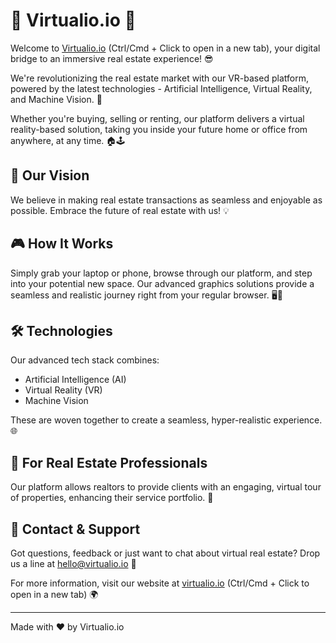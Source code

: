 # 🏡 Virtualio.io 🏡

Welcome to [Virtualio.io](https://virtualio.io) (Ctrl/Cmd + Click to open in a new tab), your digital bridge to an immersive real estate experience! 😎

We're revolutionizing the real estate market with our VR-based platform, powered by the latest technologies - Artificial Intelligence, Virtual Reality, and Machine Vision. 🚀

Whether you're buying, selling or renting, our platform delivers a virtual reality-based solution, taking you inside your future home or office from anywhere, at any time. 🏠🕹️

## 🧠 Our Vision

We believe in making real estate transactions as seamless and enjoyable as possible. Embrace the future of real estate with us! 💡

## 🎮 How It Works

Simply grab your laptop or phone, browse through our platform, and step into your potential new space. Our advanced graphics solutions provide a seamless and realistic journey right from your regular browser. 🖥️📱

## 🛠️ Technologies

Our advanced tech stack combines:

- Artificial Intelligence (AI)
- Virtual Reality (VR)
- Machine Vision

These are woven together to create a seamless, hyper-realistic experience. 🌐

## 💼 For Real Estate Professionals

Our platform allows realtors to provide clients with an engaging, virtual tour of properties, enhancing their service portfolio. 🏢

## 💙 Contact & Support

Got questions, feedback or just want to chat about virtual real estate? Drop us a line at [hello@virtualio.io](mailto:hello@virtualio.io) 📧

For more information, visit our website at [virtualio.io](https://virtualio.io) (Ctrl/Cmd + Click to open in a new tab) 🌍

---

Made with ❤️ by Virtualio.io
